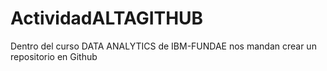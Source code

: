 # ActividadALTAGITHUB
Dentro del curso DATA ANALYTICS de IBM-FUNDAE nos mandan crear un repositorio en Github
